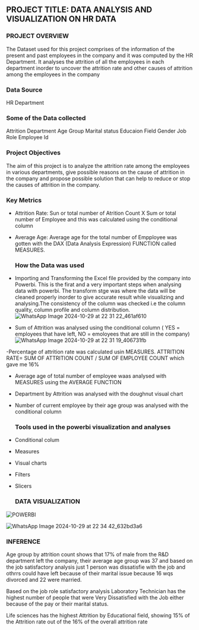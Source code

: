 ## PROJECT TITLE: DATA ANALYSIS AND VISUALIZATION ON HR DATA
### PROJECT OVERVIEW
The Dataset used for this project comprises of the information of the present and past employees in the company and it was computed by the HR Department. It analyses  the attrition of all the employees in each department inorder to uncover the attrition rate and other causes of attrition among the employees in the company 
### Data Source
HR Department
### Some of the Data collected
Attrition
Department
Age Group
Marital status
Educaion Field 
Gender
Job Role
Employee Id
### Project Objectives
The aim of this project is to analyze the attrition rate among the employees in various departments, give possible reasons on the cause of attrition in the company and propose possible solution that can help to reduce or stop the causes of attrition in the company.
### Key Metrics
- Attrition Rate: Sun or total number of Atrition Count X Sum or total number of Employee and this was calculated using the conditional column
- Average Age: Average age for the total number of Empployee was gotten with the DAX (Data Analysis Expression) FUNCTION called MEASURES.
  ### How the Data was used
- Importing and Transforming the Excel file provided by the company into Powerbi. This is the firat and a very important steps when analysing data with powerbi. The transform stge was where the data will be cleaned properly inorder to give accurate result while visualizing and analysing.The consistency of the column was checked i.e the column quality, column profile and column distribution.
  ![WhatsApp Image 2024-10-29 at 22 31 22_461af610](https://github.com/user-attachments/assets/14467268-c0c3-431d-be74-e6cc9ca8b749)

- Sum of Attrition was analysed using the conditional column ( YES = employees that have left, NO = emoloyees that are still in the company)
  ![WhatsApp Image 2024-10-29 at 22 31 19_406731fb](https://github.com/user-attachments/assets/0e9a4b28-7f61-4506-bcdd-ffdce30e0789)

-Percentage of attrition rate was calculated usin MEASURES.
ATTRITION RATE= SUM OF ATTRITION COUNT / SUM OF EMPLOYEE COUNT which gave me 16%
- Average age of total number of employee waas analysed with MEASURES using the AVERAGE FUNCTION
- Department by Attrition was analysed with the doughnut visual chart
- Number of current employee by their age group was analysed with the conditional column
  ### Tools used in the powerbi visualization and analyses
- Conditional colum
- Measures
- Visual charts
- Filters
- Slicers

  ### DATA VISUALIZATION
 ![POWERBI](https://github.com/user-attachments/assets/38361ed9-ce8f-47ab-badb-149d0c86f70c)

 ![WhatsApp Image 2024-10-29 at 22 34 42_632bd3a6](https://github.com/user-attachments/assets/52d77704-10f5-4047-a39d-f6ed51db600c)

 ### INFERENCE
Age group by attrition count shows that 17% of male from the R&D department left the company, their average age group was 37 and based on the job satisfactory analysis just 1 person was dissatisfie with the job and othrrs could have left because of their marital issue because 16 wqs divorced and 22 were married.

Based on the job role satisfactory analysis Laboratory Technician has the highest number of people that were Very Dissatisfied with the Job either because of the pay or their marital status.

Life sciences has the highest Attrition by Educational field, showing 15% of the Attrition rate out of the 16% of the overall attrition rate


